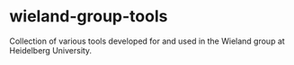 # wieland-group-tools
Collection of various tools developed for and used in the Wieland group at Heidelberg University.
